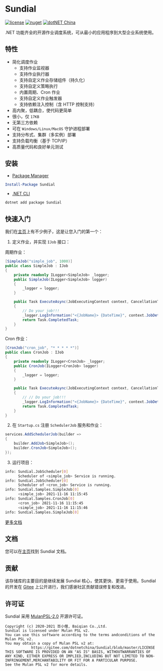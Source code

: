 # Sundial

[![license](https://img.shields.io/badge/license-MulanPSL--2.0-orange?cacheSeconds=10800)](https://gitee.com/dotnetchina/Sundial/blob/master/LICENSE) [![nuget](https://img.shields.io/nuget/v/Sundial.svg?cacheSeconds=10800)](https://www.nuget.org/packages/Sundial) [![dotNET China](https://img.shields.io/badge/organization-dotNET%20China-yellow?cacheSeconds=10800)](https://gitee.com/dotnetchina)

.NET 功能齐全的开源作业调度系统，可从最小的应用程序到大型企业系统使用。

## 特性

- 简化调度作业
  - 支持作业监视器
  - 支持作业执行器
  - 支持自定义作业存储组件（持久化）
  - 支持自定义策略执行
  - 内置周期、Cron 作业
  - 支持自定义作业触发器
  - 支持依赖注入控制（含 HTTP 控制支持）
- 高内聚，低耦合，使代码更简单
- 很小，仅 `17KB`
- 无第三方依赖
- 可在 `Windows/Linux/MacOS` 守护进程部署
- 支持分布式、集群（多实例）部署
- 支持负载均衡（基于 TCP/IP）
- 高质量代码和良好单元测试

## 安装

- [Package Manager](https://www.nuget.org/packages/Sundial)

```powershell
Install-Package Sundial
```

- [.NET CLI](https://www.nuget.org/packages/Sundial)

```powershell
dotnet add package Sundial
```

## 快速入门

我们在[主页](./samples)上有不少例子，这是让您入门的第一个：

1. 定义作业，并实现 `IJob` 接口：

周期作业：

```cs
[SimpleJob("simple_job", 1000)]
public class SimpleJob : IJob
{
    private readonly ILogger<SimpleJob> _logger;
    public SimpleJob(ILogger<SimpleJob> logger)
    {
        _logger = logger;
    }

    public Task ExecuteAsync(JobExecutingContext context, CancellationToken cancellationToken)
    {
        // Do your job!!!
        _logger.LogInformation("<{JobName}> {DateTime}", context.JobDetail.Identity, DateTime.Now.ToString("yyyy-MM-dd HH:mm:ss"));
        return Task.CompletedTask;
    }
}
```

Cron 作业：

```cs
[CronJob("cron_job", "* * * * *")]
public class CronJob : IJob
{
    private readonly ILogger<CronJob> _logger;
    public CronJob(ILogger<CronJob> logger)
    {
        _logger = logger;
    }

    public Task ExecuteAsync(JobExecutingContext context, CancellationToken cancellationToken)
    {
        // // Do your job!!!
        _logger.LogInformation("<{JobName}> {DateTime}", context.JobDetail.Identity, DateTime.Now.ToString("yyyy-MM-dd HH:mm:ss"));
        return Task.CompletedTask;
    }
}
```

2. 在 `Startup.cs` 注册 `SchedulerJob` 服务和作业：

```cs
services.AddSchedulerJob(builder =>
{
    builder.AddJob<SimpleJob>();
    builder.CronJob<SimpleJob>();
});
```

3. 运行项目：

```bash
info: Sundial.JobScheduler[0]
      Scheduler of <simple_job> Service is running.
info: Sundial.JobScheduler[0]
      Scheduler of <cron_job> Service is running.
info: Sundial.Samples.SimpleJob[0]
      <simple_job> 2021-11-16 11:15:45
info: Sundial.Samples.CronJob[0]
      <cron_job> 2021-11-16 11:15:45
      <simple_job> 2021-11-16 11:15:46
info: Sundial.Samples.SimpleJob[0]
```

[更多文档](./docs)

## 文档

您可以在[主页](./docs)找到 Sundial 文档。

## 贡献

该存储库的主要目的是继续发展 Sundial 核心，使其更快、更易于使用。Sundial 的开发在 [Gitee](https://gitee.com/dotnetchina/Sundial) 上公开进行，我们感谢社区贡献错误修复和改进。

## 许可证

Sundial 采用 [MulanPSL-2.0](./LICENSE) 开源许可证。

```
Copyright (c) 2020-2021 百小僧, Baiqian Co.,Ltd.
Sundial is licensed under Mulan PSL v2.
You can use this software according to the terms andconditions of the Mulan PSL v2.
You may obtain a copy of Mulan PSL v2 at:
            https://gitee.com/dotnetchina/Sundial/blob/master/LICENSE
THIS SOFTWARE IS PROVIDED ON AN "AS IS" BASIS, WITHOUTWARRANTIES OF ANY KIND, EITHER EXPRESS OR IMPLIED,INCLUDING BUT NOT LIMITED TO NON-INFRINGEMENT,MERCHANTABILITY OR FIT FOR A PARTICULAR PURPOSE.
See the Mulan PSL v2 for more details.
```
